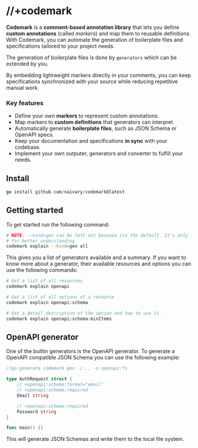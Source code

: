 # //+codemark

**Codemark** is a **comment-based annotation library** that lets you define
**custom annotations** (called _markers_) and map them to reusable definitions.
With Codemark, you can automate the generation of boilerplate files and
specifications tailored to your project needs.

The generation of boilerplate files is done by `generators` which can be
extended by you.

By embedding lightweight markers directly in your comments, you can keep
specifications synchronized with your source while reducing repetitive manual
work.

### Key features

- Define your own **markers** to represent custom annotations.
- Map markers to **custom definitions** that generators can interpret.
- Automatically generate **boilerplate files**, such as JSON Schema or OpenAPI
  specs.
- Keep your documentation and specifications **in sync** with your codebase.
- Implement your own outputer, generators and converter to fulfill your needs.

## Install

```go
go install github.com/naivary/codemark@latest
```

## Getting started

To get started run the following command:

```bash
# NOTE: --kind=gen can be left out becuase its the default. It's only included
# for better understanding
codemark explain --kind=gen all
```

This gives you a list of generators available and a summary. If you want to know
more about a generator, their available resources and options you can use the
following commands:

```bash
# Get a list of all resources
codemark explain openapi

# Get a list of all options of a resource
codemark explain openapi:schema

# Get a detail description of the option and how to use it.
codemark explain openapi:schema:minItems
```

## OpenAPI generator

One of the builtin generators is the OpenAPI generator. To generate a OpenAPI
compatible JSON Schema you can use the following example:

```go
//go:generate codemark gen ./... -o openapi:fs

type AuthRequest struct {
    // +openapi:schema:format="email"
    // +openapi:schema:required
    Email string

    // +openapi:schema:required
    Password string
}

func main() {}
```

This will generate JSON Schemas and write them to the local file system.
